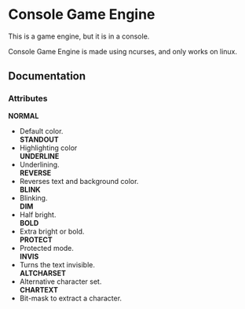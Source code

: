 # Console Game Engine
This is a game engine, but it is in a console.

Console Game Engine is made using ncurses, and only works on linux.

## Documentation
### Attributes
**NORMAL**  
* Default color.  
**STANDOUT**  
* Highlighting color  
**UNDERLINE**  
* Underlining.  
**REVERSE**  
* Reverses text and background color.  
**BLINK**  
* Blinking.  
**DIM**  
* Half bright.  
**BOLD**  
* Extra bright or bold.  
**PROTECT**  
* Protected mode.  
**INVIS**  
* Turns the text invisible.  
**ALTCHARSET**  
* Alternative character set.  
**CHARTEXT**  
* Bit-mask to extract a character.  
